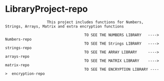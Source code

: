 #                                                                  LibraryProject-repo
                       This project includes functions for Numbers, Strings, Arrays, Matrix and extra encryption functions

                                        TO SEE THE NUMBERS LIBRARY   ---->   Numbers-repo
                                        TO SEE THE Strings LIBRARY   ---->   strings-repo
                                        TO SEE THE ARRAY LIBRARY     ---->   arrays-repo
                                        TO SEE THE MATRIX LIBRARY    ---->   matrix-repo
                                        TO SEE THE ENCRYPTION LIBRARY ---->  encryption-repo
                                       
